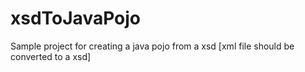 # xsdToJavaPojo
Sample project for creating a java pojo from a xsd [xml file should be converted to a xsd]

